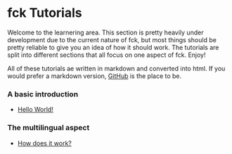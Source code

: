 # fck Tutorials

Welcome to the learnering area. This section is pretty heavily under development due to the current nature of fck, but most things should be pretty reliable to give you an idea of how it should work. The tutorials are split into different sections that all focus on one aspect of fck. Enjoy!

All of these tutorials ae written in markdown and converted into html. If you would prefer a markdown version, [GitHub](https://github.com/fck-language/fck-language.github.io/tree/main/tutorials/src) is the place to be.

### A basic introduction
- [Hello World!](hello_world.md)

### The multilingual aspect
- [How does it work?](how_lang_work.md)
